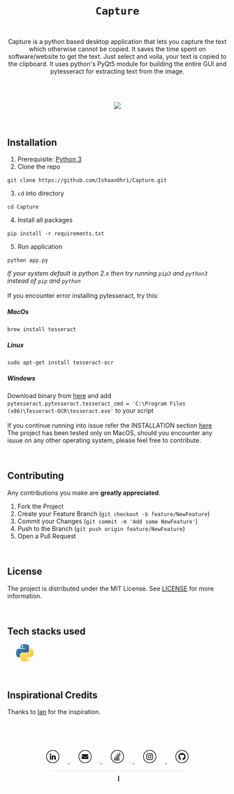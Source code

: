 <code>
  <h1 align="center">Capture</h1>
</code>
<p align="center">
  Capture is a python based desktop application that lets you capture the text which otherwise cannot be copied. It saves the time spent on software/website to get the text. Just select and voila, your text is copied to the clipboard. It uses python's PyQt5 module for building the entire GUI and pytesseract for extracting text from the image.
</p>
<br>
<br>

<p  align="center"><img width="1000" src = "https://github.com/IshaanOhri/Capture/blob/master/Capture.gif"></p>

<br>

## Installation
1. Prerequisite: [Python 3](https://www.python.org/downloads/)
2. Clone the repo
```
git clone https://github.com/IshaanOhri/Capture.git
```
3. `cd` into directory
```
cd Capture
```
4. Install all packages
```
pip install -r requirements.txt
```
5. Run application
```
python app.py
```
<i>If your system default is python 2.x then try running <code>pip3</code> and <code>python3</code> instead of <code>pip</code> and <code>python</code></i>
<br><br>
If you encounter error installing pytesseract, try this:
##### MacOs
```
brew install tesseract
```
##### Linux
```
sudo apt-get install tesseract-ocr
```
##### Windows
Download binary from [here](https://github.com/UB-Mannheim/tesseract/wiki) and add `pytesseract.pytesseract.tesseract_cmd = 'C:\Program Files (x86)\Tesseract-OCR\tesseract.exe'` to your script
<br><br>
If you continue running into issue refer the INSTALLATION section [here](https://pypi.org/project/pytesseract/)
<br>
The project has been tested only on MacOS, should you encounter any isuue on any other operating system, please feel free to contribute.

<br>

## Contributing

Any contributions you make are **greatly appreciated**.

1. Fork the Project
2. Create your Feature Branch (`git checkout -b feature/NewFeature`)
3. Commit your Changes (`git commit -m 'Add some NewFeature'`)
4. Push to the Branch (`git push origin feature/NewFeature`)
5. Open a Pull Request

<br>

## License
The project is distributed under the MIT License. See [LICENSE](https://github.com/IshaanOhri/Capture/blob/master/LICENSE) for more information.

<br>

## Tech stacks used
<p>
  <img src="https://github.com/IshaanOhri/IshaanOhri/blob/master/assets/python.png" height=40 hspace=20>
</p>

<br>

## Inspirational Credits
Thanks to [Ian](https://github.com/ianzhao05) for the inspiration.

<br>
<br>
<br>

<p align="center">
  <a href="https://www.linkedin.com/in/ishaanohri/">
    <img src="https://github.com/IshaanOhri/IshaanOhri/blob/master/assets/linkedin.png" width="30" height="30" hspace="20">
  </a>

  <a href="mailto:ishaan99ohri@gmail.com">
    <img src="https://github.com/IshaanOhri/IshaanOhri/blob/master/assets/mail.png" width="30" height="30" hspace="20">
  </a>

  <a href="https://stackoverflow.com/users/11712463/ishaan-ohri">
    <img src="https://github.com/IshaanOhri/IshaanOhri/blob/master/assets/stackoverflow.png" width="30" height="30" hspace="20">
  </a>

  <a href="https://www.instagram.com/ohri_8/">
    <img src="https://github.com/IshaanOhri/IshaanOhri/blob/master/assets/instagram.png" width="30" height="30" hspace="20">
  </a>

  <a href="https://github.com/IshaanOhri">
    <img src="https://github.com/IshaanOhri/IshaanOhri/blob/master/assets/github.png" width="30" height="30" hspace="20">
  </a>
</p>
  
<p align="center">
  <a href="https://github.com/IshaanOhri">
    <img src="https://github.com/IshaanOhri/IshaanOhri/blob/master/assets//ishaan.gif" width="300">
  </a>
</p>
